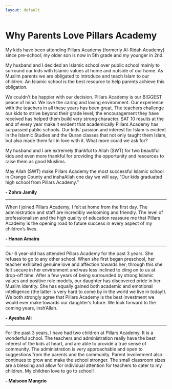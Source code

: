 ```yaml
---
layout: default
---
```


# Why Parents Love Pillars Academy

My kids have been attending Pillars Academy (formerly Al-Ridah Academy) since pre-school; my older son is now in 5th grade and my younger in 2nd.

My husband and I decided an Islamic school over public school mainly to surround our kids with Islamic values at home and outside of our home. As Muslim parents we are obligated to introduce and teach Islam to our children.  An Islamic school is the best resource to help parents achieve this obligation.

We couldn't be happier with our decision. Pillars Academy is our BIGGEST peace of mind. We love the caring and loving environment. Our experience with the teachers in all these years has been great. The teachers challenge our kids to strive beyond their grade level; the encouragement they have received has helped them build very strong character. SAT 10 results at the end of every year make it evident that academically Pillars Academy has surpassed public schools. Our kids' passion and interest for Islam is evident in the Islamic Studies and the Quran classes that not only taught them Islam, but also made them fall in love with it. What more could we ask for?

My husband and I are extremely thankful to Allah (SWT) for two beautiful kids and even more thankful for providing the opportunity and resources to raise them as good Muslims.

May Allah (SWT) make Pillars Academy the most successful Islamic school in Orange County and inshaAllah one day we will say, "Our kids graduated high school from Pillars Academy.”

**- Zohra Jamily**

--- 

When I joined Pillars Academy, I felt at home from the first day. The administration and staff are incredibly welcoming and friendly. The level of professionalism and the high quality of education reassure me that Pillars Academy is the opening road to future success in every aspect of my children’s lives.

**- Hanan Amaira**

---

Our 6 year-old has attended Pillars Academy for the past 3 years. She refuses to go to any other school.  When she first began preschool, her teacher exhibited genuine love and affection towards her; through this she felt secure in her environment and was less inclined to cling on to us at drop-off time. After a few years of being surrounded by strong Islamic values and positive role models, our daughter has discovered pride in her Muslim identity. She has equally gained both academic and emotional intelligence (the latter is very hard to come by in the world we live in today!). We both strongly agree that Pillars Academy is the best investment we would ever make towards our daughter’s future. We look forward to the coming years, insh’Allah.

**- Ayesha Ali**

---

For the past 3 years, I have had two children at Pillars Academy.  It is a wonderful school. The teachers and administration really have the best interest of the kids at heart, and are able to provide a true sense of community.  The administration is very approachable and open to suggestions from the parents and the community. Parent involvement also continues to grow and make the school stronger.  The small classroom sizes are a blessing and allow for individual attention for teachers to cater to my children. My children love to go to school!

**- Maisoon Mangrio**